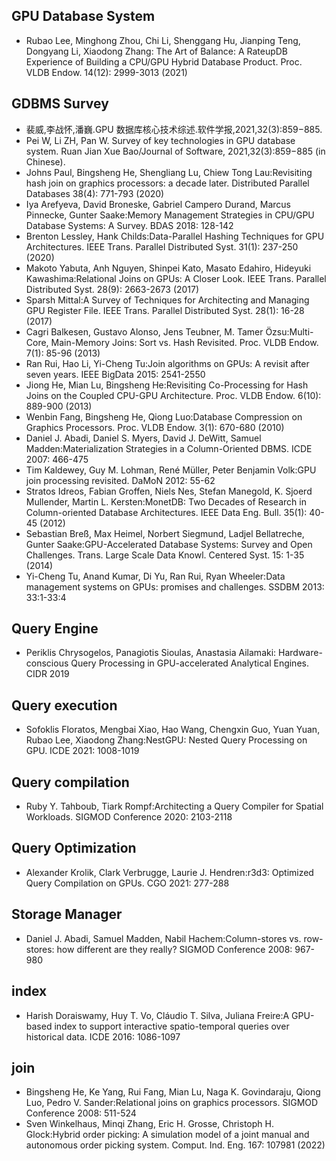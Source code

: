 ## GPU Database System
+ Rubao Lee, Minghong Zhou, Chi Li, Shenggang Hu, Jianping Teng, Dongyang Li, Xiaodong Zhang:
The Art of Balance: A RateupDB Experience of Building a CPU/GPU Hybrid Database Product. Proc. VLDB Endow. 14(12): 2999-3013 (2021)

## GDBMS Survey
+ 裴威,李战怀,潘巍.GPU 数据库核心技术综述.软件学报,2021,32(3):859−885.
+ Pei W, Li ZH, Pan W. Survey of key technologies in GPU database system. Ruan Jian Xue Bao/Journal of Software, 2021,32(3):859−885 (in Chinese).
+ Johns Paul, Bingsheng He, Shengliang Lu, Chiew Tong Lau:Revisiting hash join on graphics processors: a decade later. Distributed Parallel Databases 38(4): 771-793 (2020)
+ Iya Arefyeva, David Broneske, Gabriel Campero Durand, Marcus Pinnecke, Gunter Saake:Memory Management Strategies in CPU/GPU Database Systems: A Survey. BDAS 2018: 128-142
+ Brenton Lessley, Hank Childs:Data-Parallel Hashing Techniques for GPU Architectures. IEEE Trans. Parallel Distributed Syst. 31(1): 237-250 (2020)
+ Makoto Yabuta, Anh Nguyen, Shinpei Kato, Masato Edahiro, Hideyuki Kawashima:Relational Joins on GPUs: A Closer Look. IEEE Trans. Parallel Distributed Syst. 28(9): 2663-2673 (2017)
+ Sparsh Mittal:A Survey of Techniques for Architecting and Managing GPU Register File. IEEE Trans. Parallel Distributed Syst. 28(1): 16-28 (2017)
+ Cagri Balkesen, Gustavo Alonso, Jens Teubner, M. Tamer Özsu:Multi-Core, Main-Memory Joins: Sort vs. Hash Revisited. Proc. VLDB Endow. 7(1): 85-96 (2013)
+ Ran Rui, Hao Li, Yi-Cheng Tu:Join algorithms on GPUs: A revisit after seven years. IEEE BigData 2015: 2541-2550
+ Jiong He, Mian Lu, Bingsheng He:Revisiting Co-Processing for Hash Joins on the Coupled CPU-GPU Architecture. Proc. VLDB Endow. 6(10): 889-900 (2013)
+ Wenbin Fang, Bingsheng He, Qiong Luo:Database Compression on Graphics Processors. Proc. VLDB Endow. 3(1): 670-680 (2010)
+ Daniel J. Abadi, Daniel S. Myers, David J. DeWitt, Samuel Madden:Materialization Strategies in a Column-Oriented DBMS. ICDE 2007: 466-475
+ Tim Kaldewey, Guy M. Lohman, René Müller, Peter Benjamin Volk:GPU join processing revisited. DaMoN 2012: 55-62
+ Stratos Idreos, Fabian Groffen, Niels Nes, Stefan Manegold, K. Sjoerd Mullender, Martin L. Kersten:MonetDB: Two Decades of Research in Column-oriented Database Architectures. IEEE Data Eng. Bull. 35(1): 40-45 (2012)
+ Sebastian Breß, Max Heimel, Norbert Siegmund, Ladjel Bellatreche, Gunter Saake:GPU-Accelerated Database Systems: Survey and Open Challenges. Trans. Large Scale Data Knowl. Centered Syst. 15: 1-35 (2014)
+ Yi-Cheng Tu, Anand Kumar, Di Yu, Ran Rui, Ryan Wheeler:Data management systems on GPUs: promises and challenges. SSDBM 2013: 33:1-33:4

## Query Engine
+ Periklis Chrysogelos, Panagiotis Sioulas, Anastasia Ailamaki:
Hardware-conscious Query Processing in GPU-accelerated Analytical Engines. CIDR 2019

## Query execution
+ Sofoklis Floratos, Mengbai Xiao, Hao Wang, Chengxin Guo, Yuan Yuan, Rubao Lee, Xiaodong Zhang:NestGPU: Nested Query Processing on GPU. ICDE 2021: 1008-1019

## Query compilation
+ Ruby Y. Tahboub, Tiark Rompf:Architecting a Query Compiler for Spatial Workloads. SIGMOD Conference 2020: 2103-2118

## Query Optimization
+ Alexander Krolik, Clark Verbrugge, Laurie J. Hendren:r3d3: Optimized Query Compilation on GPUs. CGO 2021: 277-288


## Storage Manager
+ Daniel J. Abadi, Samuel Madden, Nabil Hachem:Column-stores vs. row-stores: how different are they really? SIGMOD Conference 2008: 967-980

## index
+ Harish Doraiswamy, Huy T. Vo, Cláudio T. Silva, Juliana Freire:A GPU-based index to support interactive spatio-temporal queries over historical data. ICDE 2016: 1086-1097

## join
+ Bingsheng He, Ke Yang, Rui Fang, Mian Lu, Naga K. Govindaraju, Qiong Luo, Pedro V. Sander:Relational joins on graphics processors. SIGMOD Conference 2008: 511-524
+ Sven Winkelhaus, Minqi Zhang, Eric H. Grosse, Christoph H. Glock:Hybrid order picking: A simulation model of a joint manual and autonomous order picking system. Comput. Ind. Eng. 167: 107981 (2022)
